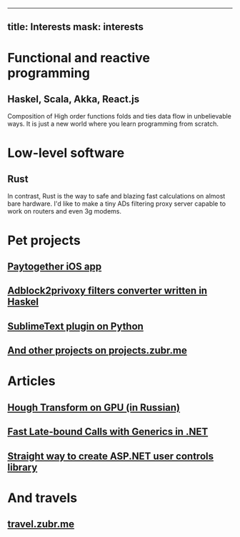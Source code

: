 ----------------
title: Interests
mask: interests
----------------


Functional and reactive programming
===================================
Haskel, Scala, Akka, React.js
-----------------------------

Composition of High order functions folds and ties data flow in unbelievable ways.
It is just a new world where you learn programming from scratch.


Low-level software
==================
Rust
----

In contrast, Rust is the way to safe and blazing fast calculations on almost bare hardware.
I'd like to make a tiny ADs filtering proxy server capable to work on routers and even 3g modems.


Pet projects
============

## [Paytogether iOS app](https://projects.zubr.me/wiki/Paytogether)
## [Adblock2privoxy filters converter written in Haskel](https://projects.zubr.me/wiki/adblock2privoxy)
## [SublimeText plugin on Python](https://projects.zubr.me/wiki/Superlime)
## [And other projects on projects.zubr.me](https://projects.zubr.me/)


Articles
========

## [Hough Transform on GPU (in Russian)](https://habrahabr.ru/post/141438/)
## [Fast Late-bound Calls with Generics in .NET](http://www.codeproject.com/Articles/33748/Fast-Late-bound-Calls-with-Generics-in-NET)
## [Straight way to create ASP.NET user controls library](http://www.codeproject.com/Articles/30247/WebControls/)

And travels
===========
[travel.zubr.me](http://travel.zubr.me/)
----------------------------------------